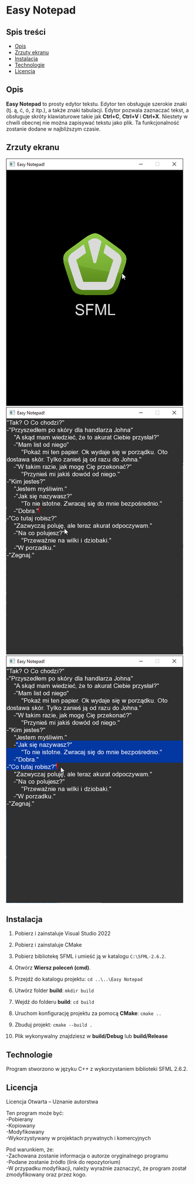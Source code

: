 # Easy Notepad

## Spis treści
- [Opis](#opis)
- [Zrzuty ekranu](#zrzuty-ekranu)
- [Instalacja](#instalacja)
- [Technologie](#technologie)
- [Licencja](#licencja)

## Opis
**Easy Notepad** to prosty edytor tekstu. Edytor ten obsługuje szerokie znaki (tj. ą, ć, ó, ź itp.), a także znaki tabulacji. Edytor pozwala zaznaczać tekst, a obsługuje skróty klawiaturowe takie jak **Ctrl+C**, **Ctrl+V** i **Ctrl+X**. Niestety w chwili obecnej nie można zapisywać tekstu jako plik. Ta funkcjonalność zostanie dodane w najbliższym czasie. 

## Zrzuty ekranu
![Zrzut ekranu](screenshots/01.png)
![Zrzut ekranu](screenshots/02.png)
![Zrzut ekranu](screenshots/03.png)

## Instalacja
1. Pobierz i zainstaluje Visual Studio 2022
2. Pobierz i zainstaluje CMake
2. Pobierz bibliotekę SFML i umieść ją w katalogu `C:\SFML-2.6.2`.
3. Otwórz **Wiersz poleceń (cmd)**.
4. Przejdź do katalogu projektu:
`
cd ..\..\Easy Notepad
`
5. Utwórz folder **build**:
`
mkdir build
`
6. Wejdź do folderu **build**:
`
cd build
`
7. Uruchom konfigurację projektu za pomocą **CMake**:
`
cmake ..
`
8. Zbuduj projekt:
`
cmake --build .
`

9. Plik wykonywalny znajdziesz w **build/Debug** lub **build/Release**

## Technologie
Program stworzono w języku C++ z wykorzystaniem biblioteki SFML 2.6.2.  
  
## Licencja
Licencja Otwarta – Uznanie autorstwa  
  
Ten program może być:  
-Pobierany  
-Kopiowany  
-Modyfikowany  
-Wykorzystywany w projektach prywatnych i komercyjnych  
  
Pod warunkiem, że:  
-Zachowana zostanie informacja o autorze oryginalnego programu  
-Podane zostanie źródło (link do repozytorium)  
-W przypadku modyfikacji, należy wyraźnie zaznaczyć, że program został zmodyfikowany oraz przez kogo.  